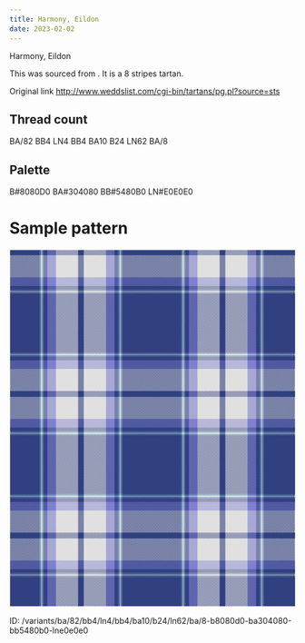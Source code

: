 ```yaml
---
title: Harmony, Eildon
date: 2023-02-02
---
```

Harmony, Eildon

This was sourced from <no value>.  It is a 8 stripes tartan.

Original link http://www.weddslist.com/cgi-bin/tartans/pg.pl?source=sts

## Thread count
BA/82 BB4 LN4 BB4 BA10 B24 LN62 BA/8

## Palette
B#8080D0 BA#304080 BB#5480B0 LN#E0E0E0

# Sample pattern

![Tartan detail](tartan.png "BA/82 BB4 LN4 BB4 BA10 B24 LN62 BA/8 tartan")

ID: /variants/ba/82/bb4/ln4/bb4/ba10/b24/ln62/ba/8-b8080d0-ba304080-bb5480b0-lne0e0e0